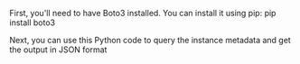 First, you'll need to have Boto3 installed. You can install it using pip:
pip install boto3

Next, you can use this Python code to query the instance metadata and get the output in JSON format